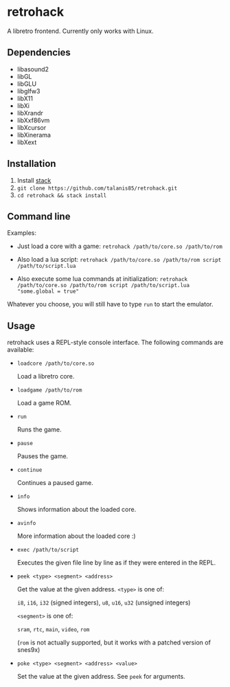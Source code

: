 retrohack
=========

A libretro frontend. Currently only works with Linux.

Dependencies
------------

* libasound2
* libGL
* libGLU
* libglfw3
* libX11
* libXi
* libXrandr
* libXxf86vm
* libXcursor
* libXinerama
* libXext

Installation
------------

1. Install [stack](https://haskellstack.org)
2. `git clone https://github.com/talanis85/retrohack.git`
3. `cd retrohack && stack install`

Command line
------------

Examples:

* Just load a core with a game:
  `retrohack /path/to/core.so /path/to/rom`

* Also load a lua script:
  `retrohack /path/to/core.so /path/to/rom script /path/to/script.lua`

* Also execute some lua commands at initialization:
  `retrohack /path/to/core.so /path/to/rom script /path/to/script.lua "some.global = true"`

Whatever you choose, you will still have to type `run` to start the emulator.

Usage
-----

retrohack uses a REPL-style console interface. The following
commands are available:

* `loadcore /path/to/core.so`

  Load a libretro core.

* `loadgame /path/to/rom`

  Load a game ROM.

* `run`

  Runs the game.

* `pause`

  Pauses the game.

* `continue`

  Continues a paused game.

* `info`

  Shows information about the loaded core.

* `avinfo`

  More information about the loaded core :)

* `exec /path/to/script`

  Executes the given file line by line as if they were entered
  in the REPL.

* `peek <type> <segment> <address>`

  Get the value at the given address.
  `<type>` is one of:

  `i8`, `i16`, `i32` (signed integers),
  `u8`, `u16`, `u32` (unsigned integers)

  `<segment>` is one of:

  `sram`, `rtc`, `main`, `video`, `rom`

  (`rom` is not actually supported, but it works with a patched version
  of snes9x)

* `poke <type> <segment> <address> <value>`

  Set the value at the given address. See `peek` for arguments.
